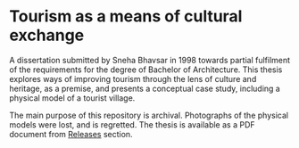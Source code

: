 # Tourism as a means of cultural exchange

A dissertation submitted by Sneha Bhavsar in 1998 towards partial fulfilment of the requirements for the degree of Bachelor of Architecture. This thesis explores ways of improving tourism through the lens of culture and heritage, as a premise, and presents a conceptual case study, including a physical model of a tourist village.

The main purpose of this repository is archival. Photographs of the physical models were lost, and is regretted. The thesis is available as a PDF document from [Releases][r] section.

[r]: https://github.com/ckunte/tce/releases
